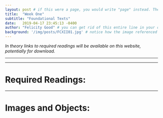 ```yaml
---
layout: post # if this were a page, you would write "page" instead. They layouts are subtly different. Try it to see what happens.
title:  "Week One"
subtitle: "Foundational Texts"
date:   2019-04-17 23:45:13 -0400
author: "Felicity Good" # you can get rid of this entire line in your own blog posts, and the page will display the name of the site's owner, taken from the _config.yml file.
background: '/img/posts/FCXII01.jpg' # notice how the image referenced is in your project's /img/posts/ folder.
---
```

_In theory links to required readings will be available on this website, potentially for download._

---
---
# Required Readings:
---
# Images and Objects:
